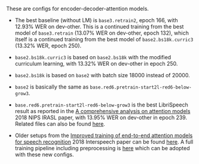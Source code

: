These are configs for encoder-decoder-attention models.

* The best baseline (without LM) is `base3.retrain2`, epoch 166,
  with 12.93% WER on dev-other.
  This is a continued training from the best model of `base3.retrain`
  (13.07% WER on dev-other, epoch 132),
  which itself is a continued training from the best model of `base2.bs18k.curric3`
  (13.32% WER, epoch 250).

* `base2.bs18k.curric3` is based on `base2.bs18k` with the modified curriculum learning,
  with 13.32% WER on dev-other in epoch 250.

* `base2.bs18k` is based on `base2` with batch size 18000 instead of 20000.

* `base2` is basically the same as `base.red6.pretrain-start2l-red6-below-grow3`.

* `base.red6.pretrain-start2l-red6-below-grow3` is the best LibriSpeech result as reported
  in the [A comprehensive analysis on attention models](https://www-i6.informatik.rwth-aachen.de/publications/download/1091/Zeyer-NIPS%20IRASL-2018.pdf) 2018 NIPS IRASL paper,
  with 13.95% WER on dev-other in epoch 239.
  Related files can also be found [here](https://github.com/rwth-i6/returnn-experiments/tree/master/2018-nips-irasl-paper/librispeech).
  
* Older setups from the [Improved training of end-to-end attention models for speech recognition](https://www-i6.informatik.rwth-aachen.de/publications/download/1068/Zeyer--2018.pdf) 2018 Interspeech paper
  can be found [here](https://github.com/rwth-i6/returnn-experiments/tree/master/2018-asr-attention/librispeech/attention).
  A full training pipeline including preprocessing is [here](https://github.com/rwth-i6/returnn-experiments/tree/master/2018-asr-attention/librispeech/full-setup-attention)
  which can be adopted with these new configs.
